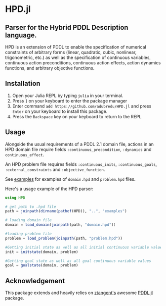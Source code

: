 # HPD.jl 
## Parser for the Hybrid PDDL Description language.

HPD is an extension of PDDL to enable the specification of numerical constraints
of arbitrary forms (linear, quadratic, cubic, nonlinear, trigonometric, etc.) as 
well as the specification of continuous variables, continuous action preconditions,
continuous action effects, action dynamics functions, and arbitrary objective functions.

## Installation
1. Open your Julia REPL by typing  `julia` in your terminal.
2. Press `]` on your keyboard to enter the package manager
3. Enter command `add https://github.com/adubredu/HPD.jl` and press 
`Enter` on your keyboard to install this package.
4. Press the `Backspace` key on your keyboard to return to the REPL

## Usage 
Alongside the usual requirements of a PDDL 2.1 domain file, actions in an HPD domain file require fields `:continuous_precondition`, `:dynamics` and `continuous_effect`.

An HPD problem file requires fields `:continuous_inits`, `:continuous_goals`, `:external_constraints` and `:objective_function`.

See [examples](examples) for examples of `domain.hpd` and `problem.hpd` files.

Here's a usage example of the HPD parser:

```julia
using HPD 

# get path to .hpd file
path = joinpath(dirname(pathof(HPD)), "..", "examples") 

# loading domain file
domain = load_domain(joinpath(path, "domain.hpd"))

#loading problem file
problem = load_problem(joinpath(path, "problem.hpd"))

#Getting initial state as well as all initial continuous variable values
init = initstate(domain, problem)

#Getting goal state as well as all goal continuous variable values
goal = goalstate(domain, problem)

```

## Acknowledgement
This package extends and heavily relies on [ztangent's](https://github.com/ztangent/) awesome [PDDL.jl](https://github.com/JuliaPlanners/PDDL.jl) package.

